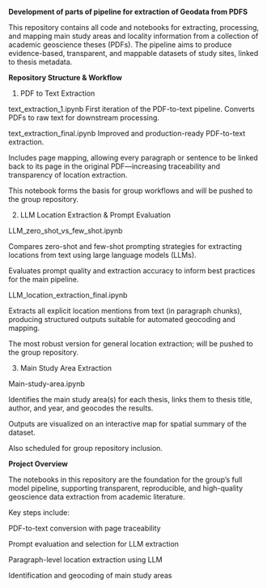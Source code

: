 **Development of parts of pipeline for extraction of Geodata from PDFS**

This repository contains all code and notebooks for extracting, processing, and mapping main study areas and locality information from a collection of academic geoscience theses (PDFs).
The pipeline aims to produce evidence-based, transparent, and mappable datasets of study sites, linked to thesis metadata.

**Repository Structure & Workflow**
1. PDF to Text Extraction

text_extraction_1.ipynb
First iteration of the PDF-to-text pipeline. Converts PDFs to raw text for downstream processing.

text_extraction_final.ipynb
Improved and production-ready PDF-to-text extraction.

Includes page mapping, allowing every paragraph or sentence to be linked back to its page in the original PDF—increasing traceability and transparency of location extraction.

This notebook forms the basis for group workflows and will be pushed to the group repository.

2. LLM Location Extraction & Prompt Evaluation

LLM_zero_shot_vs_few_shot.ipynb

Compares zero-shot and few-shot prompting strategies for extracting locations from text using large language models (LLMs).

Evaluates prompt quality and extraction accuracy to inform best practices for the main pipeline.

LLM_location_extraction_final.ipynb

Extracts all explicit location mentions from text (in paragraph chunks), producing structured outputs suitable for automated geocoding and mapping.

The most robust version for general location extraction; will be pushed to the group repository.

3. Main Study Area Extraction

Main-study-area.ipynb

Identifies the main study area(s) for each thesis, links them to thesis title, author, and year, and geocodes the results.

Outputs are visualized on an interactive map for spatial summary of the dataset.

Also scheduled for group repository inclusion.

**Project Overview**

The notebooks in this repository are the foundation for the group’s full model pipeline, supporting transparent, reproducible, and high-quality geoscience data extraction from academic literature.

Key steps include:

PDF-to-text conversion with page traceability

Prompt evaluation and selection for LLM extraction

Paragraph-level location extraction using LLM

Identification and geocoding of main study areas
